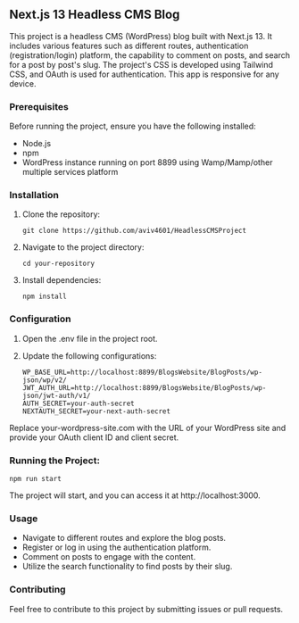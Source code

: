 ## Next.js 13 Headless CMS Blog

This project is a headless CMS (WordPress) blog built with Next.js 13. It includes various features such as different routes, authentication (registration/login) platform, the capability to comment on posts, and search for a post by post's slug. The project's CSS is developed using Tailwind CSS, and OAuth is used for authentication. This app is responsive for any device.

### Prerequisites

Before running the project, ensure you have the following installed:

- Node.js
- npm
- WordPress instance running on port 8899 using Wamp/Mamp/other multiple services platform

### Installation

1. Clone the repository:

   `git clone https://github.com/aviv4601/HeadlessCMSProject`

2. Navigate to the project directory:

   `cd your-repository`

3. Install dependencies:

   `npm install`

### Configuration

1. Open the .env file in the project root.

2. Update the following configurations:

   `WP_BASE_URL=http://localhost:8899/BlogsWebsite/BlogPosts/wp-json/wp/v2/`
   `JWT_AUTH_URL=http://localhost:8899/BlogsWebsite/BlogPosts/wp-json/jwt-auth/v1/`\
   `AUTH_SECRET=your-auth-secret`\
   `NEXTAUTH_SECRET=your-next-auth-secret`

Replace your-wordpress-site.com with the URL of your WordPress site and provide your OAuth client ID and client secret.

### Running the Project:

`npm run start`

The project will start, and you can access it at http://localhost:3000.

### Usage

- Navigate to different routes and explore the blog posts.
- Register or log in using the authentication platform.
- Comment on posts to engage with the content.
- Utilize the search functionality to find posts by their slug.

### Contributing

Feel free to contribute to this project by submitting issues or pull requests.
